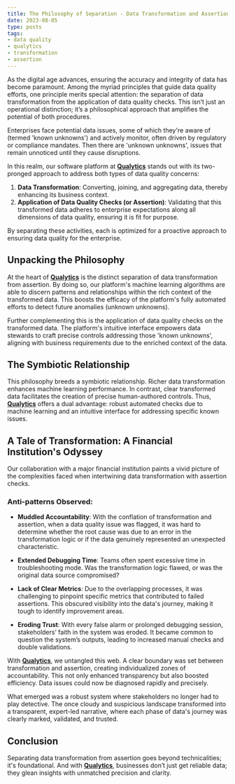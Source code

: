 ```yaml
---
title: The Philosophy of Separation - Data Transformation and Assertion with Qualytics
date: 2023-08-05
type: posts
tags:
- data quality
- qualytics
- transformation
- assertion
---
```


As the digital age advances, ensuring the accuracy and integrity of data has become paramount. Among the myriad principles that guide data quality efforts, one principle merits special attention: the separation of data transformation from the application of data quality checks. This isn’t just an operational distinction; it’s a philosophical approach that amplifies the potential of both procedures.

Enterprises face potential data issues, some of which they're aware of (termed 'known unknowns') and actively monitor, often driven by regulatory or compliance mandates. Then there are 'unknown unknowns', issues that remain unnoticed until they cause disruptions.

In this realm, our software platform at [**Qualytics**](https://www.qualytics.co) stands out with its two-pronged approach to address both types of data quality concerns:

1. **Data Transformation**: Converting, joining, and aggregating data, thereby enhancing its business context.
2. **Application of Data Quality Checks (or Assertion)**: Validating that this transformed data adheres to enterprise expectations along all dimensions of data quality, ensuring it is fit for purpose.

By separating these activities, each is optimized for a proactive approach to ensuring data quality for the enterprise.

## Unpacking the Philosophy

At the heart of [**Qualytics**](https://www.qualytics.co) is the distinct separation of data transformation from assertion. By doing so, our platform's machine learning algorithms are able to discern patterns and relationships within the rich context of the transformed data. This boosts the efficacy of the platform's fully automated efforts to detect future anomalies (unknown unknowns).

Further complementing this is the application of data quality checks on the transformed data. The platform's intuitive interface empowers data stewards to craft precise controls addressing those 'known unknowns', aligning with business requirements due to the enriched context of the data.

## The Symbiotic Relationship

This philosophy breeds a symbiotic relationship. Richer data transformation enhances machine learning performance. In contrast, clear transformed data facilitates the creation of precise human-authored controls. Thus, [**Qualytics**](https://www.qualytics.co) offers a dual advantage: robust automated checks due to machine learning and an intuitive interface for addressing specific known issues.

## A Tale of Transformation: A Financial Institution's Odyssey

Our collaboration with a major financial institution paints a vivid picture of the complexities faced when intertwining data transformation with assertion checks.

### Anti-patterns Observed:

- **Muddled Accountability**: With the conflation of transformation and assertion, when a data quality issue was flagged, it was hard to determine whether the root cause was due to an error in the transformation logic or if the data genuinely represented an unexpected characteristic.

- **Extended Debugging Time**: Teams often spent excessive time in troubleshooting mode. Was the transformation logic flawed, or was the original data source compromised?

- **Lack of Clear Metrics**: Due to the overlapping processes, it was challenging to pinpoint specific metrics that contributed to failed assertions. This obscured visibility into the data's journey, making it tough to identify improvement areas.

- **Eroding Trust**: With every false alarm or prolonged debugging session, stakeholders’ faith in the system was eroded. It became common to question the system’s outputs, leading to increased manual checks and double validations.

With [**Qualytics**](https://www.qualytics.co), we untangled this web. A clear boundary was set between transformation and assertion, creating individualized zones of accountability. This not only enhanced transparency but also boosted efficiency. Data issues could now be diagnosed rapidly and precisely.

What emerged was a robust system where stakeholders no longer had to play detective. The once cloudy and suspicious landscape transformed into a transparent, expert-led narrative, where each phase of data's journey was clearly marked, validated, and trusted.

## Conclusion

Separating data transformation from assertion goes beyond technicalities; it's foundational. And with [**Qualytics**](https://www.qualytics.co), businesses don’t just get reliable data; they glean insights with unmatched precision and clarity.

